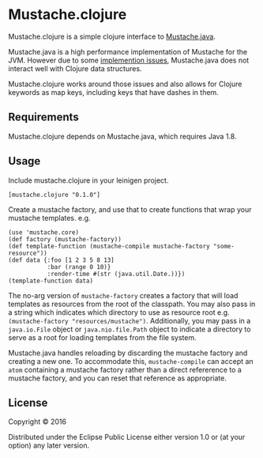 # Mustache.clojure

Mustache.clojure is a simple clojure interface to [Mustache.java](https://github.com/spullara/mustache.java). 

Mustache.java is a high performance implementation of Mustache for the JVM. However due to some [implemention issues](https://groups.google.com/forum/#!topic/mustachejava/e8EjcdYUY3E), Mustache.java does not interact well with Clojure data structures.

Mustache.clojure works around those issues and also allows for Clojure keywords as map keys, including keys that have dashes in them.

## Requirements

Mustache.clojure depends on Mustache.java, which requires Java 1.8.

## Usage

Include mustache.clojure in your leinigen project.

    [mustache.clojure "0.1.0"]

Create a mustache factory, and use that to create functions that wrap your mustache templates. e.g.

    (use 'mustache.core)
    (def factory (mustache-factory))
    (def template-function (mustache-compile mustache-factory "some-resource"))
    (def data {:foo [1 2 3 5 8 13] 
               :bar (range 0 10)} 
               :render-time #(str (java.util.Date.))})
    (template-function data)

The no-arg version of `mustache-factory` creates a factory that will load templates as resources from the root of the classpath. You may also pass in a string which indicates which directory to use as resource root e.g. `(mustache-factory "resources/mustache")`. Additionally, you may pass in a `java.io.File` object or `java.nio.file.Path` object to indicate a directory to serve as a root for loading templates from the file system.

Mustache.java handles reloading by discarding the mustache factory and creating a new one. To accommodate this, `mustache-compile` can accept an `atom` containing a mustache factory rather than a direct refererence to a mustache factory, and you can reset that reference as appropriate.


## License

Copyright © 2016

Distributed under the Eclipse Public License either version 1.0 or (at
your option) any later version.
